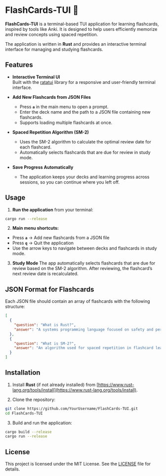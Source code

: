 # FlashCards-TUI 📝

**FlashCards-TUI** is a terminal-based TUI application for learning flashcards, inspired by tools like Anki. It is designed to help users efficiently memorize and review concepts using spaced repetition.

The application is written in **Rust** and provides an interactive terminal interface for managing and studying flashcards.

## Features

- **Interactive Terminal UI**  
  Built with the [ratatui](https://crates.io/crates/ratatui) library for a responsive and user-friendly terminal interface.

- **Add New Flashcards from JSON Files**  
  - Press **`a`** in the main menu to open a prompt.  
  - Enter the deck name and the path to a JSON file containing new flashcards.  
  - Supports loading multiple flashcards at once.

- **Spaced Repetition Algorithm (SM-2)**  
  - Uses the SM-2 algorithm to calculate the optimal review date for each flashcard.  
  - Automatically selects flashcards that are due for review in study mode.

- **Save Progress Automatically**  
  - The application keeps your decks and learning progress across sessions, so you can continue where you left off.

## Usage

1. **Run the application** from your terminal:

```bash
cargo run --release
````

2. **Main menu shortcuts:**

* Press **`a`** → Add new flashcards from a JSON file
* Press **`q`** → Quit the application
* Use the arrow keys to navigate between decks and flashcards in study mode.

3. **Study Mode**
   The app automatically selects flashcards that are due for review based on the SM-2 algorithm. After reviewing, the flashcard’s next review date is recalculated.


## JSON Format for Flashcards

Each JSON file should contain an array of flashcards with the following structure:

```json
[
  {
    "question": "What is Rust?",
    "answer": "A systems programming language focused on safety and performance."
  },
  {
    "question": "What is SM-2?",
    "answer": "An algorithm used for spaced repetition in flashcard learning."
  }
]
```


## Installation

1. Install **Rust** (if not already installed) from [https://www.rust-lang.org/tools/install](https://www.rust-lang.org/tools/install).

2. Clone the repository:

```bash
git clone https://github.com/YourUsername/FlashCards-TUI.git
cd FlashCards-TUI
```

3. Build and run the application:

```bash
cargo build --release
cargo run --release
```



## License

This project is licensed under the MIT License. See the [LICENSE](LICENSE) file for details.

